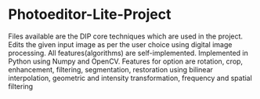 # Photoeditor-Lite-Project
Files available are the DIP core techniques which are used in the project.
Edits the given input image as per the user choice using digital image processing. All features(algorithms) are self-implemented. Implemented in Python using Numpy and OpenCV. Features for option are rotation, crop, enhancement, filtering, segmentation, restoration using bilinear interpolation, geometric and intensity transformation, frequency and spatial filtering
